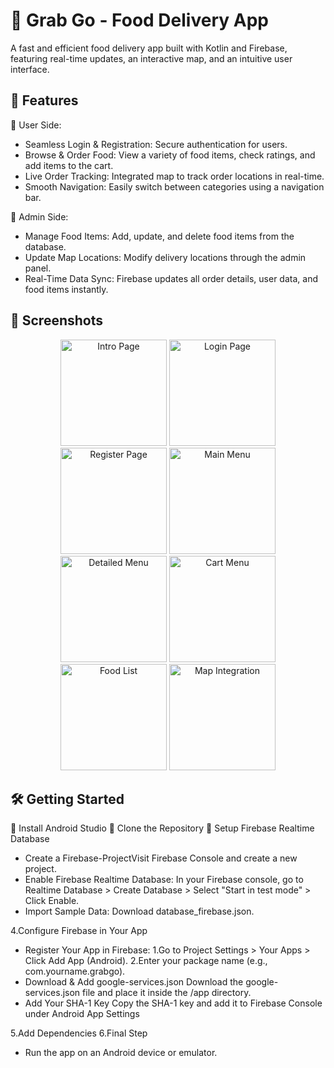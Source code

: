 ﻿# 🍔 Grab Go - Food Delivery App

A fast and efficient food delivery app built with Kotlin and Firebase, featuring real-time updates, an interactive map, and an intuitive user interface.

## 🚀 Features

🔹 User Side:

* Seamless Login & Registration: Secure authentication for users.
* Browse & Order Food: View a variety of food items, check ratings, and add items to the cart.
* Live Order Tracking: Integrated map to track order locations in real-time.
* Smooth Navigation: Easily switch between categories using a navigation bar.

🔹 Admin Side:

* Manage Food Items: Add, update, and delete food items from the database.
* Update Map Locations: Modify delivery locations through the admin panel.
* Real-Time Data Sync: Firebase updates all order details, user data, and food items instantly.

## 📸 Screenshots

<div align="center"> 
<img src="https://github.com/user-attachments/assets/d0dd3d14-e227-4996-8a0d-606b40a4934f" width="170" alt="Intro Page"> 
<img src="https://github.com/user-attachments/assets/1d7cf637-d8fe-40cb-8d07-611684adf684" width="170" alt="Login Page">
<img src="https://github.com/user-attachments/assets/5c6d1c22-a0b7-46e5-a631-1f6dd7c05469" width="170" alt="Register Page">  
<img src="https://github.com/user-attachments/assets/e28fd812-5ee9-4fd9-9b66-aa59ec41399a" width="170" alt="Main Menu">
<img src="https://github.com/user-attachments/assets/6e06ebce-ee41-4727-83e9-d2ae96a4a559" width="170" alt="Detailed Menu">
<img src="https://github.com/user-attachments/assets/9a98bd6c-6bdc-4fee-9977-19247bdb30ad" width="170" alt="Cart Menu">
<img src="https://github.com/user-attachments/assets/44b1cb17-d72e-4d4b-ae5e-7106198a97d4" width="170" alt="Food List"> 
<img src="https://github.com/user-attachments/assets/8fc4ee0c-927f-4fe4-b3f2-5291c6be612e" width="170" alt="Map Integration"> <br> </div>

## 🛠 Getting Started

🔹 Install Android Studio
🔹 Clone the Repository
🔹 Setup Firebase Realtime Database
* Create a Firebase-ProjectVisit Firebase Console and create a new project.
* Enable Firebase Realtime Database: In your Firebase console, go to Realtime Database > Create Database > Select "Start in test mode" > Click Enable.
* Import Sample Data: Download database_firebase.json.

4.Configure Firebase in Your App
* Register Your App in Firebase: 
        1.Go to Project Settings > Your Apps > Click                   Add App (Android).
        2.Enter your package name (e.g., com.yourname.grabgo).
* Download & Add google-services.json
        Download the google-services.json file and place it inside the /app directory.
* Add Your SHA-1 Key
        Copy the SHA-1 key and add it to Firebase Console under Android App Settings

5.Add Dependencies
6.Final Step
* Run the app on an Android device or emulator.
